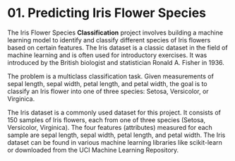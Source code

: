 # 01. Predicting Iris Flower Species

The Iris Flower Species **Classification** project involves building a machine learning model to identify and classify different species of Iris flowers based on certain features. The Iris dataset is a classic dataset in the field of machine learning and is often used for introductory exercises. It was introduced by the British biologist and statistician Ronald A. Fisher in 1936.

The problem is a multiclass classification task. Given measurements of sepal length, sepal width, petal length, and petal width, the goal is to classify an Iris flower into one of three species: Setosa, Versicolor, or Virginica.

The Iris dataset is a commonly used dataset for this project. It consists of 150 samples of Iris flowers, each from one of three species (Setosa, Versicolor, Virginica). The four features (attributes) measured for each sample are sepal length, sepal width, petal length, and petal width. The Iris dataset can be found in various machine learning libraries like scikit-learn or downloaded from the UCI Machine Learning Repository.

